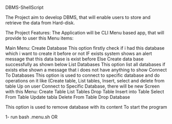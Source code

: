 DBMS-ShellScript

The Project aim to develop DBMS, that will enable users to store and retrieve the data from Hard-disk.

The Project Features:
The Application will be CLI Menu based app, that will provide to user this Menu items:

Main Menu:
Create Database
This option firstly check if i had this database which i want to create it before or not IF exists system shows an alert message that this data base is exist before Else Create data base successfully as shown below
List Databases
This option list all databases if exists else shown a message that i does not have anything to show
Connect To Databases
This option is used to connect to specific database and do operations on it like (Create table, List tables, Insert, select and delete from table
Up on user Connect to Specific Database, there will be new Screen with this Menu:
Create Table
List Tables
Drop Table
Insert into Table
Select From Table
Update tabla
Delete From Table
Drop Database

This option is used to remove database with its content
To start the program

1- run bash .menu.sh OR
